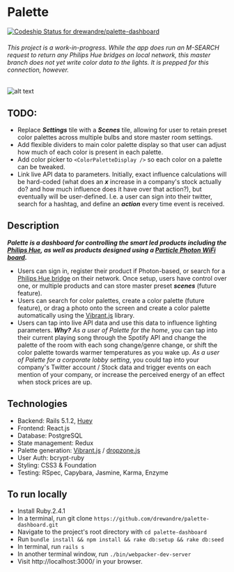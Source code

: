 # Palette

[ ![Codeship Status for drewandre/palette-dashboard](https://app.codeship.com/projects/1558e670-aa28-0135-20c8-36aeb956401e/status?branch=master)](https://app.codeship.com/projects/256469)

###### This project is a work-in-progress. While the app does run an M-SEARCH request to return any Philips Hue bridges on local network, this master branch does not yet write color data to the lights. It is prepped for this connection, however.

![alt text](https://github.com/drewandre/palette/blob/master/public/palette.png)

## TODO:
- Replace ***Settings*** tile with a ***Scenes*** tile, allowing for user to retain preset color palettes across multiple bulbs and store master room settings.
- Add flexible dividers to main color palette display so that user can adjust how much of each color is present in each palette.
- Add color picker to `<ColorPaletteDisplay />` so each color on a palette can be tweaked.
- Link live API data to parameters. Initially, exact influence calculations will be hard-coded (what does an ***x*** increase in a company's stock actually do? and how much influence does it have over that action?), but eventually will be user-defined. I.e. a user can sign into their twitter, search for a hashtag, and define an ***action*** every time event is received.

## Description
***Palette is a dashboard for controlling the smart led products including the <a href='http://www2.meethue.com/en-us'>Philips Hue</a>, as well as products designed using a <a href='https://www.particle.io/products/hardware/photon-wifi-dev-kit'>Particle Photon WiFi board</a>.***
- Users can sign in, register their product if Photon-based, or search for a <a href='http://www2.meethue.com/en-us/p/hue-bridge/046677458478'>Philips Hue bridge</a> on their network. Once setup, users have control over one, or multiple products and can store master preset ***scenes*** (future feature).
- Users can search for color palettes, create a color palette (future feature), or drag a photo onto the screen and create a color palette automatically using the <a href='https://jariz.github.io/vibrant.js/'>Vibrant.js</a> library.
- Users can tap into live API data and use this data to influence lighting parameters. ***Why?*** *As a user of Palette for the home*, you can tap into their current playing song through the Spotify API and change the palette of the room with each song change/genre change, or shift the color palette towards warmer temperatures as you wake up. *As a user of Palette for a corporate lobby setting*, you could tap into your company's Twitter account / Stock data and trigger events on each mention of your company, or increase the perceived energy of an effect when stock prices are up.

## Technologies
* Backend: Rails 5.1.2, <a href='https://github.com/tfreedman/huey'>Huey</a>
* Frontend: React.js
* Database: PostgreSQL
* State management: Redux
* Palette generation: <a href='https://jariz.github.io/vibrant.js/'>Vibrant.js</a> / <a href='http://www.dropzonejs.com/'>dropzone.js</a>
* User Auth: bcrypt-ruby 
* Styling: CSS3 & Foundation
* Testing: RSpec, Capybara, Jasmine, Karma, Enzyme

## To run locally
* Install Ruby.2.4.1
* In a terminal, run git clone `https://github.com/drewandre/palette-dashboard.git`
* Navigate to the project's root directory with `cd palette-dashboard`
* Run `bundle install && npm install && rake db:setup && rake db:seed`
* In terminal, run `rails s`
* In another terminal window, run `./bin/webpacker-dev-server`
* Visit http://localhost:3000/ in your browser.
